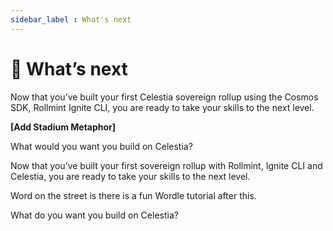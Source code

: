 ```yaml
---
sidebar_label : What's next
---
```


# 👀 What’s next

Now that you’ve built your first Celestia sovereign rollup using the Cosmos SDK, Rollmint Ignite CLI, you are ready to take your skills to the next level.

**[Add Stadium Metaphor]**

What would you want you build on Celestia?

Now that you’ve built your first sovereign rollup with Rollmint, Ignite CLI and Celestia, you are ready to take your skills to the next level.

Word on the street is there is a fun Wordle tutorial after this.

What do you want you build on Celestia?